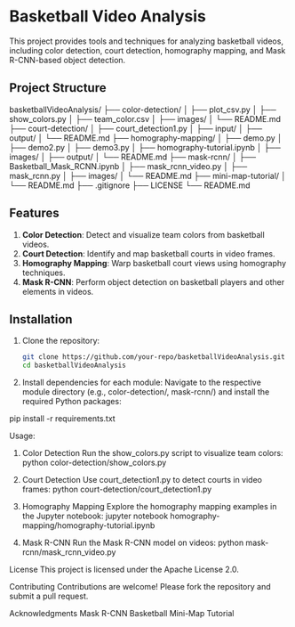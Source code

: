 # Basketball Video Analysis

This project provides tools and techniques for analyzing basketball videos, including color detection, court detection, homography mapping, and Mask R-CNN-based object detection.

## Project Structure

basketballVideoAnalysis/ ├── color-detection/ │ ├── plot_csv.py │ ├── show_colors.py │ ├── team_color.csv │ ├── images/ │ └── README.md ├── court-detection/ │ ├── court_detection1.py │ ├── input/ │ ├── output/ │ └── README.md ├── homography-mapping/ │ ├── demo.py │ ├── demo2.py │ ├── demo3.py │ ├── homography-tutorial.ipynb │ ├── images/ │ ├── output/ │ └── README.md ├── mask-rcnn/ │ ├── Basketball_Mask_RCNN.ipynb │ ├── mask_rcnn_video.py │ ├── mask_rcnn.py │ ├── images/ │ └── README.md ├── mini-map-tutorial/ │ └── README.md ├── .gitignore ├── LICENSE └── README.md


## Features

1. **Color Detection**: Detect and visualize team colors from basketball videos.
2. **Court Detection**: Identify and map basketball courts in video frames.
3. **Homography Mapping**: Warp basketball court views using homography techniques.
4. **Mask R-CNN**: Perform object detection on basketball players and other elements in videos.

## Installation

1. Clone the repository:
   ```bash
   git clone https://github.com/your-repo/basketballVideoAnalysis.git
   cd basketballVideoAnalysis

2. Install dependencies for each module:
Navigate to the respective module directory (e.g., color-detection/, mask-rcnn/) and install the required Python packages:

pip install -r requirements.txt

Usage:
1) Color Detection
Run the show_colors.py script to visualize team colors:
python color-detection/show_colors.py

2) Court Detection
Use court_detection1.py to detect courts in video frames:
python court-detection/court_detection1.py

3) Homography Mapping
Explore the homography mapping examples in the Jupyter notebook:
jupyter notebook homography-mapping/homography-tutorial.ipynb

4) Mask R-CNN
Run the Mask R-CNN model on videos:
python mask-rcnn/mask_rcnn_video.py

License
This project is licensed under the Apache License 2.0.

Contributing
Contributions are welcome! Please fork the repository and submit a pull request.

Acknowledgments
Mask R-CNN
Basketball Mini-Map Tutorial
